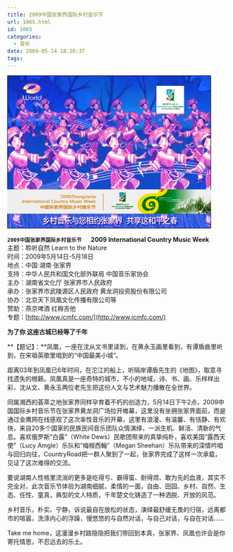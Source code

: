 ```yaml
---
title: 2009中国张家界国际乡村音乐节
url: 1065.html
id: 1065
categories:
  - 音乐
date: 2009-05-14 18:20:37
tags:
---
```


![](/images/attachments/month_0905/n200951418737.jpg)  
  
**`2009中国张家界国际乡村音乐节  
`2009 International Country Music Week**  
主题：聆听自然 Learn to the Nature  
时间：2009年5月14日-5月18日  
地点：中国·湖南·张家界  
支持：中华人民共和国文化部外联局 中国音乐家协会  
主办：湖南省文化厅 张家界市人民政府  
承办：张家界市武陵源区人民政府 黄龙洞投资股份有限公司  
协办：北京天下凤凰文化传播有限公司等  
赞助：燕京啤酒 红棉吉他  
专题：[http://www.icmfc.com/](http://www.icmfc.com/)  
  

**为了你 这座古城已经等了千年**

  
**【题记】：**凤凰，一座在沈从文书里读到，在黄永玉画里看到，有谭盾曲里听到，在宋祖英歌里唱到的“中国最美小城”。  
  
距离03年到凤凰已6年时间，在沱江的船上，听隔岸谭盾先生的《地图》，取意寻找遗失的根籁。凤凰真是一座奇特的城市，不小的地域，诗、书、画、乐样样出彩，沈从文、黄永玉两位老先生把这份人文与艺术魅力播散在全世界。  
  
同属湘西的荟萃之地张家界同样孕育着不朽的创造力，5月14日下午2点，2009中国国际乡村音乐节在张家界黄龙洞广场拉开帷幕，这里没有坐拥张家界面前，而是通过金鹰网在线感观了这次率性音乐的开幕，这里有浪漫、有温馨、有恬静、有欢快，来自20多个国家的民族民间音乐团队众情演绎，一派生机、鲜活、清新的气息。喜欢俄罗斯“白露”（White Dews）民歌团带来的真挚纯朴，喜欢美国“露西天使”（Lucy Amgle）乐队和“梅根西翰”（Megan Sheehan）乐队带来的深情吟唱与回归向往，CountryRoad把一群人聚到了一起，张家界完成了这样一次承载，见证了这次难得的交流。  
  
要说湖南人性格里流淌的更多是吃得亏、霸得蛮、耐得烦、敢为先的血液，其实不完全对，此次音乐节体验为湖南细腻、柔情的一面，自由、田园、乡村、自然、生态、任性、童真，典型的文人特质，千年楚文化铸造了一种洒脱、开放的风范。  
  
乡村音乐，朴实、宁静，诉说最自在放松的状态，演绎最舒缓无畏的归宿，远离都市的喧嚣，洗涤内心的浮躁，慢悠悠的与自然对话，与自己对话，与自在对话……  
  
Take me home，这漫漫乡村路隐隐把我们带回到本真，张家界、凤凰也许会是你寄托情思，不忍远去的乐土。